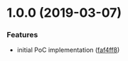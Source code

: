 # 1.0.0 (2019-03-07)


### Features

* initial PoC implementation ([faf4ff8](https://github.com/NaturalCycles/logger-lib/commit/faf4ff8))
